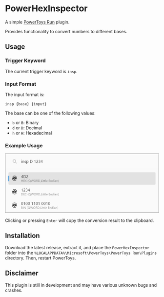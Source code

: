 # PowerHexInspector

A simple [PowerToys Run](https://learn.microsoft.com/en-us/windows/powertoys/run) plugin.

Provides functionality to convert numbers to different bases.

## Usage

### Trigger Keyword

The current trigger keyword is `insp`.

### Input Format

The input format is:

    insp {base} {input}

The base can be one of the following values:

- `b` or `B`: Binary
- `d` or `D`: Decimal
- `h` or `H`: Hexadecimal

### Example Usage

![Example](./Images/examples/ep1.png)

Clicking or pressing `Enter` will copy the conversion result to the clipboard.

## Installation
Download the latest release, extract it, and place the `PowerHexInspector` folder into the `%LOCALAPPDATA%\Microsoft\PowerToys\PowerToys Run\Plugins` directory. Then, restart PowerToys.

## Disclaimer
This plugin is still in development and may have various unknown bugs and crashes.
